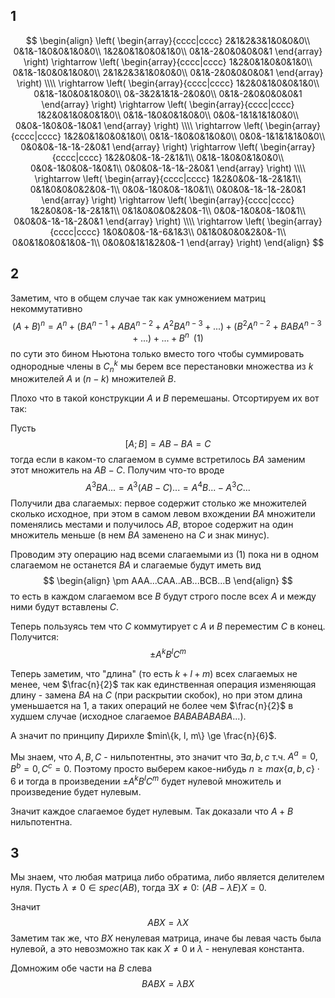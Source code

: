 ## 1
$$
\begin{align}
\left(
\begin{array}{cccc|cccc}
2&1&2&3&1&0&0&0\\
0&1&-1&0&0&1&0&0\\
1&2&0&1&0&0&1&0\\
0&1&-2&0&0&0&0&1
\end{array}
\right)
\rightarrow
\left(
\begin{array}{cccc|cccc}
1&2&0&1&0&0&1&0\\
0&1&-1&0&0&1&0&0\\
2&1&2&3&1&0&0&0\\
0&1&-2&0&0&0&0&1
\end{array}
\right)
\\\\
\rightarrow
\left(
\begin{array}{cccc|cccc}
1&2&0&1&0&0&1&0\\
0&1&-1&0&0&1&0&0\\
0&-3&2&1&1&-2&0&0\\
0&1&-2&0&0&0&0&1
\end{array}
\right)
\rightarrow
\left(
\begin{array}{cccc|cccc}
1&2&0&1&0&0&1&0\\
0&1&-1&0&0&1&0&0\\
0&0&-1&1&1&1&0&0\\
0&0&-1&0&0&-1&0&1
\end{array}
\right)
\\\\
\rightarrow
\left(
\begin{array}{cccc|cccc}
1&2&0&1&0&0&1&0\\
0&1&-1&0&0&1&0&0\\
0&0&-1&1&1&1&0&0\\
0&0&0&-1&-1&-2&0&1
\end{array}
\right)
\rightarrow
\left(
\begin{array}{cccc|cccc}
1&2&0&0&-1&-2&1&1\\
0&1&-1&0&0&1&0&0\\
0&0&-1&0&0&-1&0&1\\
0&0&0&-1&-1&-2&0&1
\end{array}
\right)
\\\\
\rightarrow
\left(
\begin{array}{cccc|cccc}
1&2&0&0&-1&-2&1&1\\
0&1&0&0&0&2&0&-1\\
0&0&-1&0&0&-1&0&1\\
0&0&0&-1&-1&-2&0&1
\end{array}
\right)
\rightarrow
\left(
\begin{array}{cccc|cccc}
1&2&0&0&-1&-2&1&1\\
0&1&0&0&0&2&0&-1\\
0&0&-1&0&0&-1&0&1\\
0&0&0&-1&-1&-2&0&1
\end{array}
\right)
\\\\
\rightarrow
\left(
\begin{array}{cccc|cccc}
1&0&0&0&-1&-6&1&3\\
0&1&0&0&0&2&0&-1\\
0&0&1&0&0&1&0&-1\\
0&0&0&1&1&2&0&-1
\end{array}
\right)
\end{align}
$$
## 2
Заметим, что в общем случае так как умножением матриц некоммутативно
$$
(A + B)^n = A^n + (BA^{n-1} + ABA^{n-2} + A^2BA^{n-3} + ...) + (B^2A^{n-2} + BABA^{n-3} + ...) + ... + B^{n} \,\,\, (1)
$$
по сути это бином Ньютона только вместо того чтобы суммировать однородные члены в $C_n^k$ мы берем все перестановки множества из $k$ множителей $A$ и $(n - k)$  множителей $B$.

Плохо что в такой конструкции $A$ и $B$ перемешаны. Отсортируем их вот так:

Пусть
$$
[A; B] = AB - BA = C
$$
тогда если в каком-то слагаемом в сумме встретилось $BA$ заменим этот множитель на $AB - C$. Получим что-то вроде
$$
A^3BA... = A^3(AB - C)... = A^4B... - A^3C...
$$
Получили два слагаемых: первое содержит столько же множителей сколько исходное, при этом в самом левом вхождении $BA$ множители поменялись местами и получилось $AB$, второе содержит на один множитель меньше (в нем $BA$ заменено на $C$ и знак минус).

Проводим эту операцию над всеми слагаемыми из $(1)$  пока ни в одном слагаемом не останется $BA$ и слагаемые будут иметь вид
$$
\begin{align}
\pm AAA...CAA..AB...BCB...B
\end{align}
$$
то есть в каждом слагаемом все $B$ будут строго после всех $A$ и между ними будут вставлены $C$.

Теперь пользуясь тем что $C$ коммутирует с $A$ и $B$ переместим $C$ в конец. Получится:
$$
\pm A^kB^lC^m
$$

Теперь заметим, что "длина" (то есть $k + l + m$) всех слагаемых не менее, чем $\frac{n}{2}$ так как единственная операция изменяющая длину - замена $BA$ на $C$ (при раскрытии скобок), но при этом длина уменьшается на 1, а таких операций не более чем $\frac{n}{2}$ в худшем случае (исходное слагаемое $BABABABABA...$).

А значит по принципу Дирихле $min\{k, l, m\} \ge \frac{n}{6}$. 

Мы знаем, что $A, B, C$ - нильпотентны, это значит что $\exists a, b, c$ т.ч. $A^a = 0, B^b = 0, C^c = 0$. Поэтому просто выберем какое-нибудь $n \ge max\{a, b, c\} \cdot 6$ и тогда в произведении $\pm A^kB^lC^m$ будет нулевой множитель и произведение будет нулевым.

Значит каждое слагаемое будет нулевым. Так доказали что $A + B$ нильпотентна.

## 3

Мы знаем, что любая матрица либо обратима, либо является делителем нуля. Пусть $\lambda \ne 0 \in spec(AB)$, тогда $\exists X \ne 0: \,\, (AB - \lambda E)X = 0$.

Значит
$$
ABX = \lambda X
$$
Заметим так же, что $BX$ ненулевая матрица, иначе бы левая часть была нулевой, а 
это невозможно так как $X \ne 0$ и $\lambda$ - ненулевая константа.

Домножим обе части на $B$ слева
$$
BABX = \lambda BX
$$

